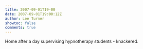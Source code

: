 ```yaml
---
title: 2007-09-01T19-00
date: 2007-09-01T19:00:12Z
author: Lee Turner
showtoc: false
comments: true
---
```


Home after a day supervising hypnotherapy students - knackered.


